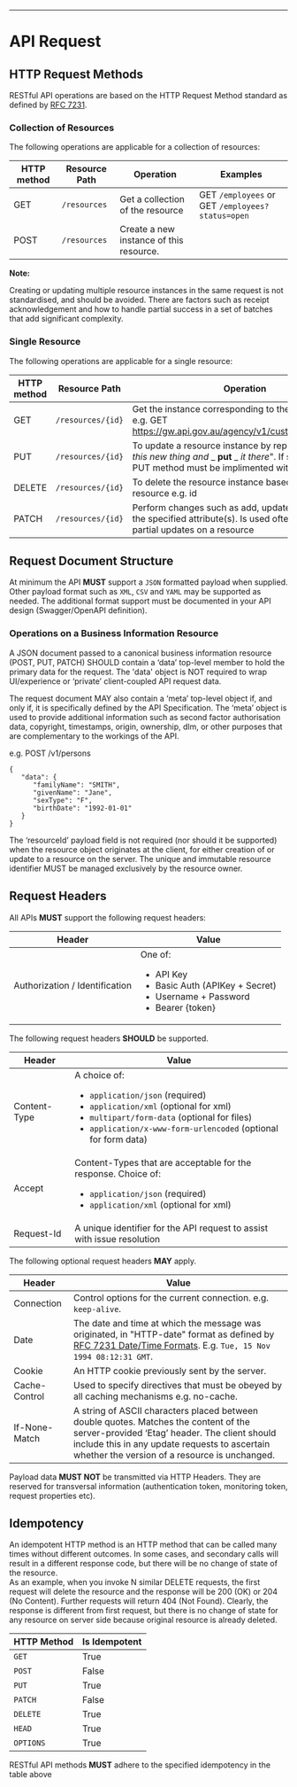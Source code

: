 ______________________________________________________________________________
# API Request

## HTTP Request Methods

RESTful API operations are based on the HTTP Request Method standard as defined by [RFC 7231](https://tools.ietf.org/html/rfc7231#section-4.3).

### Collection of Resources

The following operations are applicable for a collection of resources:

| HTTP method | Resource Path | Operation | Examples |
| --- | --- | --- | --- |
| GET | `/resources` | Get a collection of the resource | GET `/employees` or GET `/employees?status=open` |
| POST | `/resources` | Create a new instance of this resource.|

**Note:**

Creating or updating multiple resource instances in the same request is not standardised, and should be avoided. There are factors such as receipt acknowledgement and how to handle partial success in a set of batches that add significant complexity.

### Single Resource

The following operations are applicable for a single resource:

| HTTP method | Resource Path | Operation |
| --- | --- | --- |
| GET | `/resources/{id}` | Get the instance corresponding to the resource ID e.g. GET https://gw.api.gov.au/agency/v1/customers/1234567 |
| PUT | `/resources/{id}` | To update a resource instance by replacing it – "_Take this new thing and_ _ **put** _ _it there_". If supported, a PUT method must be implimented with care |
| DELETE | `/resources/{id}` | To delete the resource instance based on the resource e.g. id |
| PATCH | `/resources/{id}` | Perform changes such as add, update, and delete to the specified attribute(s). Is used often to perform partial updates on a resource |

## Request Document Structure

At minimum the API **MUST** support a `JSON` formatted payload when supplied.
Other payload format such as `XML`, `CSV` and `YAML` may be supported as needed.
The additional format support must be documented in your API design (Swagger/OpenAPI definition).

### Operations on a Business Information Resource

A JSON document passed to a canonical business information resource (POST, PUT, PATCH) SHOULD contain a ‘data’ top-level member to hold the primary data for the request. The 'data' object is NOT required to wrap UI/experience or ‘private’ client-coupled API request data.

The request document MAY also contain a ‘meta’ top-level object if, and only if, it is specifically defined by the API Specification. The ‘meta’ object is used to provide additional information such as second factor authorisation data, copyright, timestamps, origin, ownership, dlm, or other purposes that are complementary to the workings of the API.

e.g.      POST /v1/persons  

```
{
   "data": {
      "familyName": "SMITH",
      "givenName": "Jane",
      "sexType": "F",
      "birthDate": "1992-01-01"
   }
}
```

The ‘resourceId’ payload field is not required (nor should it be supported) when the resource object originates at the client, for either creation of or update to a resource on the server. The unique and immutable resource identifier MUST be managed exclusively by the resource owner.

## Request Headers

All APIs **MUST** support the following request headers:

| Header | Value |
| --- | --- |
| Authorization / Identification | One of: <ul> <li> API Key </li> <li> Basic Auth (APIKey + Secret) </li> <li> Username + Password </li> <li> Bearer {token} </li></ul> |

The following request headers **SHOULD** be supported.

| Header | Value |
| --- | --- |
| Content-Type | A choice of: <ul> <li> `application/json` (required)</li> <li> `application/xml` (optional for xml)</li> <li> `multipart/form-data` (optional for files) </li> <li> `application/x-www-form-urlencoded` (optional for form data) </li> </ul> |
| Accept | Content-Types that are acceptable for the response. Choice of: <ul> <li> `application/json` (required) </li> <li> `application/xml` (optional for xml) </li></ul> |
| Request-Id | A unique identifier for the API request to assist with issue resolution |

The following optional request headers **MAY** apply.

| Header | Value |
| --- | --- |
| Connection | Control options for the current connection. e.g. `keep-alive`. |
| Date | The date and time at which the message was originated, in "HTTP-date" format as defined by [RFC 7231 Date/Time Formats](http://tools.ietf.org/html/rfc7231#section-7.1.1.1). E.g. `Tue, 15 Nov 1994 08:12:31 GMT`.  |
| Cookie | An HTTP cookie previously sent by the server. |
| Cache-Control | Used to specify directives that must be obeyed by all caching mechanisms e.g. no-cache. |
| If-None-Match | A string of ASCII characters placed between double quotes. Matches the content of the server-provided ‘Etag’ header. The client should include this in any update requests to ascertain whether the version of a resource is unchanged. |

Payload data **MUST NOT** be transmitted via HTTP Headers. They are reserved for transversal information (authentication token, monitoring token, request properties etc).

## Idempotency

An idempotent HTTP method is an HTTP method that can be called many times without different outcomes.  In some cases, and secondary calls will result in a different response code, but there will be no change of state of the resource.  
As an example, when you invoke N similar DELETE requests, the first request will delete the resource and the response will be 200 (OK) or 204 (No Content). Further requests will return 404 (Not Found). Clearly, the response is different from first request, but there is no change of state for any resource on server side because original resource is already deleted.

|HTTP Method|Is Idempotent|
|---|---|
| `GET` |True |
| `POST`|False |
| `PUT` |True |
| `PATCH` |False |
| `DELETE` |True |
| `HEAD` |True |
| `OPTIONS` |True |

RESTful API methods **MUST** adhere to the specified idempotency in the table above
